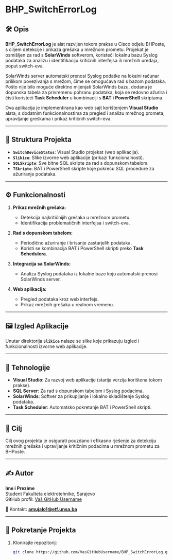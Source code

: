 # BHP_SwitchErrorLog

## 🛠️ Opis
**BHP_SwitchErrorLog** je alat razvijen tokom prakse u Cisco odjelu BHPoste, s ciljem detekcije i prikaza grešaka u mrežnom prometu. Projekat je osmišljen za rad s **SolarWinds** softverom, koristeći lokalnu bazu Syslog podataka za analizu i identifikaciju kritičnih interfejsa ili mrežnih uređaja, poput switch-eva.

SolarWinds server automatski prenosi Syslog podatke na lokalni računar prilikom povezivanja s mrežom, čime se omogućava rad s bazom podataka. Pošto nije bilo moguće direktno mijenjati SolarWinds bazu, dodana je dopunska tabela za privremenu pohranu podataka, koja se redovno ažurira i čisti koristeći **Task Scheduler** u kombinaciji s **BAT** i **PowerShell** skriptama.

Ova aplikacija je implementirana kao web sajt korištenjem **Visual Studio** alata, s dodatnim funkcionalnostima za pregled i analizu mrežnog prometa, upravljanje greškama i prikaz kritičnih switch-eva.

---

## 📂 Struktura Projekta
- **`SwitchDeviceStatus`**: Visual Studio projekat (web aplikacija).
- **`Slikice`**: Slike izvorne web aplikacije (prikazi funkcionalnosti).
- **`SQLSkripte`**: Sve bitne SQL skripte za rad s dopunskom tabelom.
- **`TSkripte`**: BAT i PowerShell skripte koje pokreću SQL procedure za ažuriranje podataka.

---

## ⚙️ Funkcionalnosti
1. **Prikaz mrežnih grešaka:**
   - Detekcija najkritičnijih grešaka u mrežnom prometu.
   - Identifikacija problematičnih interfejsa i switch-eva.

2. **Rad s dopunskom tabelom:**
   - Periodično ažuriranje i brisanje zastarjelih podataka.
   - Koristi se kombinacija BAT i PowerShell skripti preko **Task Schedulera**.

3. **Integracija sa SolarWinds:**
   - Analiza Syslog podataka iz lokalne baze koju automatski prenosi SolarWinds server.

4. **Web aplikacija:**
   - Pregled podataka kroz web interfejs.
   - Prikaz mrežnih grešaka u realnom vremenu.

---

## 🖼️ Izgled Aplikacije
Unutar direktorija **`Slikice`** nalaze se slike koje prikazuju izgled i funkcionalnosti izvorne web aplikacije.

---

## 🔑 Tehnologije
- **Visual Studio**: Za razvoj web aplikacije (starija verzija korištena tokom prakse).
- **SQL Server**: Za rad s dopunskom tabelom i Syslog podacima.
- **SolarWinds**: Softver za prikupljanje i lokalno skladištenje Syslog podataka.
- **Task Scheduler**: Automatsko pokretanje BAT i PowerShell skripti.

---

## 🎯 Cilj
Cilj ovog projekta je osigurati pouzdano i efikasno rješenje za detekciju mrežnih grešaka i upravljanje kritičnim podacima u mrežnom prometu za BHPoste.

---

## ✍️ Autor
**Ime i Prezime**  
Student Fakulteta elektrotehnike, Sarajevo  
GitHub profil: [Vaš GitHub Username](https://github.com/amujalo1)  

📧 Kontakt: **amujalo1@etf.unsa.ba**

---

## 🚀 Pokretanje Projekta
1. Klonirajte repozitorij:
   ```bash
   git clone https://github.com/VasGitHubUsername/BHP_SwitchErrorLog.git
